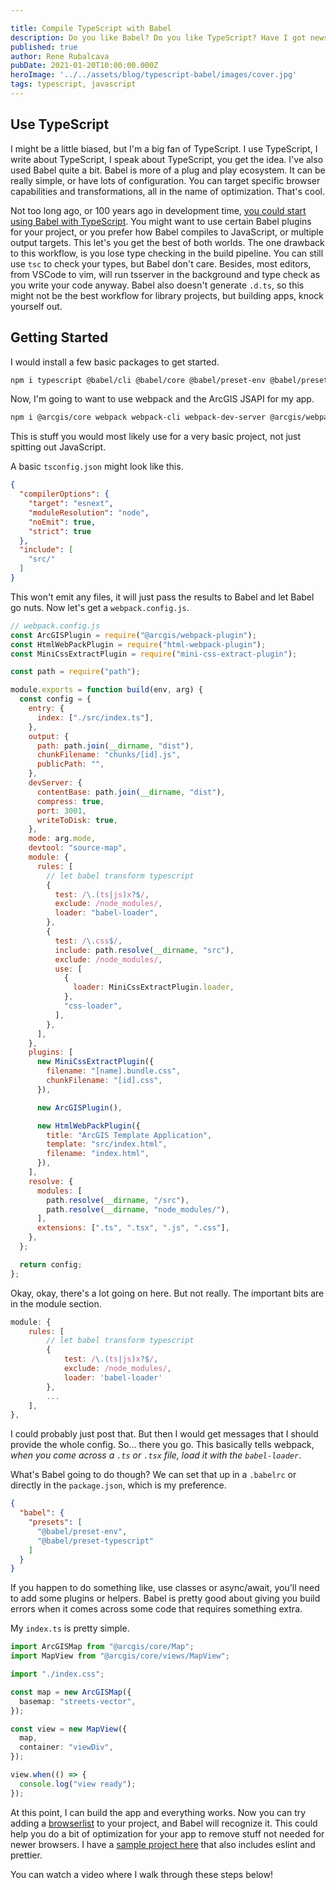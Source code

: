 ```yaml
---

title: Compile TypeScript with Babel
description: Do you like Babel? Do you like TypeScript? Have I got news for you!
published: true
author: Rene Rubalcava
pubDate: 2021-01-20T10:00:00.000Z
heroImage: '../../assets/blog/typescript-babel/images/cover.jpg'
tags: typescript, javascript
---
```


## Use TypeScript

I might be a little biased, but I'm a big fan of TypeScript. I use TypeScript, I
write about TypeScript, I speak about TypeScript, you get the idea. I've also
used Babel quite a bit. Babel is more of a plug and play ecosystem. It can be
really simple, or have lots of configuration. You can target specific browser
capabilities and transformations, all in the name of optimization. That's cool.

Not too long ago, or 100 years ago in development time,
[you could start using Babel with TypeScript](https://www.typescriptlang.org/docs/handbook/babel-with-typescript.html).
You might want to use certain Babel plugins for your project, or you prefer how
Babel compiles to JavaScript, or multiple output targets. This let's you get the
best of both worlds. The one drawback to this workflow, is you lose type
checking in the build pipeline. You can still use `tsc` to check your types, but
Babel don't care. Besides, most editors, from VSCode to vim, will run tsserver
in the background and type check as you write your code anyway. Babel also
doesn't generate `.d.ts`, so this might not be the best workflow for library
projects, but building apps, knock yourself out.

## Getting Started

I would install a few basic packages to get started.

```bash
npm i typescript @babel/cli @babel/core @babel/preset-env @babel/preset-typescript
```

Now, I'm going to want to use webpack and the ArcGIS JSAPI for my app.

```bash
npm i @arcgis/core webpack webpack-cli webpack-dev-server @arcgis/webpack-plugin babel-loader html-webpack-plugin css-loader mini-css-extract-plugin
```

This is stuff you would most likely use for a very basic project, not just
spitting out JavaScript.

A basic `tsconfig.json` might look like this.

```json
{
  "compilerOptions": {
    "target": "esnext",
    "moduleResolution": "node",
    "noEmit": true,
    "strict": true
  },
  "include": [
    "src/"
  ]
}
```

This won't emit any files, it will just pass the results to Babel and let Babel
go nuts. Now let's get a `webpack.config.js`.

```js
// webpack.config.js
const ArcGISPlugin = require("@arcgis/webpack-plugin");
const HtmlWebPackPlugin = require("html-webpack-plugin");
const MiniCssExtractPlugin = require("mini-css-extract-plugin");

const path = require("path");

module.exports = function build(env, arg) {
  const config = {
    entry: {
      index: ["./src/index.ts"],
    },
    output: {
      path: path.join(__dirname, "dist"),
      chunkFilename: "chunks/[id].js",
      publicPath: "",
    },
    devServer: {
      contentBase: path.join(__dirname, "dist"),
      compress: true,
      port: 3001,
      writeToDisk: true,
    },
    mode: arg.mode,
    devtool: "source-map",
    module: {
      rules: [
        // let babel transform typescript
        {
          test: /\.(ts|js)x?$/,
          exclude: /node_modules/,
          loader: "babel-loader",
        },
        {
          test: /\.css$/,
          include: path.resolve(__dirname, "src"),
          exclude: /node_modules/,
          use: [
            {
              loader: MiniCssExtractPlugin.loader,
            },
            "css-loader",
          ],
        },
      ],
    },
    plugins: [
      new MiniCssExtractPlugin({
        filename: "[name].bundle.css",
        chunkFilename: "[id].css",
      }),

      new ArcGISPlugin(),

      new HtmlWebPackPlugin({
        title: "ArcGIS Template Application",
        template: "src/index.html",
        filename: "index.html",
      }),
    ],
    resolve: {
      modules: [
        path.resolve(__dirname, "/src"),
        path.resolve(__dirname, "node_modules/"),
      ],
      extensions: [".ts", ".tsx", ".js", ".css"],
    },
  };

  return config;
};
```

Okay, okay, there's a lot going on here. But not really. The important bits are
in the module section.

```js
module: {
    rules: [
        // let babel transform typescript
        {
            test: /\.(ts|js)x?$/,
            exclude: /node_modules/,
            loader: 'babel-loader'
        },
        ...
    ],
},
```

I could probably just post that. But then I would get messages that I should
provide the whole config. So... there you go. This basically tells webpack,
_when you come across a `.ts` or `.tsx` file, load it with the `babel-loader`_.

What's Babel going to do though? We can set that up in a `.babelrc` or directly
in the `package.json`, which is my preference.

```json
{
  "babel": {
    "presets": [
      "@babel/preset-env",
      "@babel/preset-typescript"
    ]
  }
}
```

If you happen to do something like, use classes or async/await, you'll need to
add some plugins or helpers. Babel is pretty good about giving you build errors
when it comes across some code that requires something extra.

My `index.ts` is pretty simple.

```ts
import ArcGISMap from "@arcgis/core/Map";
import MapView from "@arcgis/core/views/MapView";

import "./index.css";

const map = new ArcGISMap({
  basemap: "streets-vector",
});

const view = new MapView({
  map,
  container: "viewDiv",
});

view.when(() => {
  console.log("view ready");
});
```

At this point, I can build the app and everything works. Now you can try adding
a [browserlist](https://github.com/browserslist/browserslist) to your project,
and Babel will recognize it. This could help you do a bit of optimization for
your app to remove stuff not needed for newer browsers. I have a
[sample project here](https://github.com/odoe/ts-babel-webpack) that also
includes eslint and prettier.

You can watch a video where I walk through these steps below!

<lite-youtube videoid="c9iAWw9oqK4"></lite-youtube>
